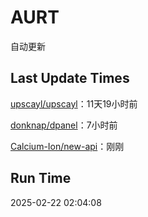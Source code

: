 # AURT

自动更新


## Last Update Times

[upscayl/upscayl](https://github.com/upscayl/upscayl)：11天19小时前

[donknap/dpanel](https://github.com/donknap/dpanel)：7小时前

[Calcium-Ion/new-api](https://github.com/Calcium-Ion/new-api)：刚刚


## Run Time
2025-02-22 02:04:08
